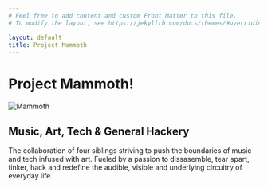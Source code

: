 ```yaml
---
# Feel free to add content and custom Front Matter to this file.
# To modify the layout, see https://jekyllrb.com/docs/themes/#overriding-theme-defaults

layout: default
title: Project Mammoth
---
```


# Project Mammoth!
![Mammoth](https://projectmammoth.com/images/pm-logo-no-text.jpg)
## Music, Art, Tech & General Hackery

The collaboration of four siblings striving to push the boundaries of music and tech infused with art. Fueled by a passion to dissasemble, tear apart, tinker, hack and redefine the audible, visible and underlying circuitry of everyday life.    

<p align="center">
<!--
Dialed Up ASCII logo
<img width="40%" height="40%" src="https://projectmammoth.com/images/dialed-up-ascii.png">

MD YT Link 
[![Project Mammoth Dialed Up Teaser Trailer](https://img.youtube.com/vi/3hFmBamq3eI/0.jpg)](https://www.youtube.com/watch?v=3hFmBamq3eI)

-->

<iframe width="560" height="315" 
src="https://www.youtube.com/watch?v=3hFmBamq3eI"  
frameborder="0"  
allow="accelerometer; autoplay; encrypted-media; gyroscope; picture-in-picture"  
allowfullscreen></iframe>

</p>

Check out our new song "[Dialed Up](https://soundcloud.com/projectmammoth/dialed-up)"!  There is a preview release of our music and phreaking themed [mini-CTF](https://ctfd.io/whats-a-ctf/) embedded in the [.mp3 version of the song](https://github.com/project-mammoth/dialed-up-ctf/raw/main/Dialed%20Up%20CTF.mp3) that is available now, and details on the full CTF can [be found on the contest page](https://dialed-up.ctfd.io/). The full contest starts on 2022-08-06.

<p align="center">
  <b><a href="https://dialed-up.ctfd.io/">Click here to play along!!</a></b>
</p>


[Soundcloud](https://soundcloud.com/projectmammoth)

[Github](https://github.com/project-mammoth)

[Twitter](https://twitter.com/prjctmammoth)

[Instagram](https://www.instagram.com/project_mammoth/)
